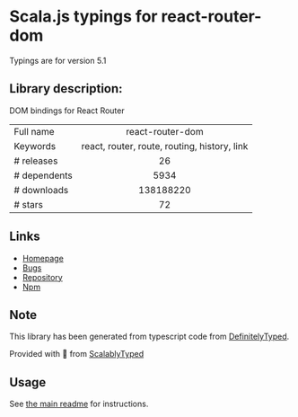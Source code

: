 
# Scala.js typings for react-router-dom

Typings are for version 5.1

## Library description:
DOM bindings for React Router

|                    |                 |
| ------------------ | :-------------: |
| Full name          | react-router-dom |
| Keywords           | react, router, route, routing, history, link |
| # releases         | 26 |
| # dependents       | 5934 |
| # downloads        | 138188220 |
| # stars            | 72 |

## Links
- [Homepage](https://github.com/ReactTraining/react-router#readme)
- [Bugs](https://github.com/ReactTraining/react-router/issues)
- [Repository](https://github.com/ReactTraining/react-router)
- [Npm](https://www.npmjs.com/package/react-router-dom)
    


## Note
This library has been generated from typescript code from [DefinitelyTyped](https://definitelytyped.org).

Provided with :purple_heart: from [ScalablyTyped](https://github.com/oyvindberg/ScalablyTyped)

## Usage
See [the main readme](../../readme.md) for instructions.


